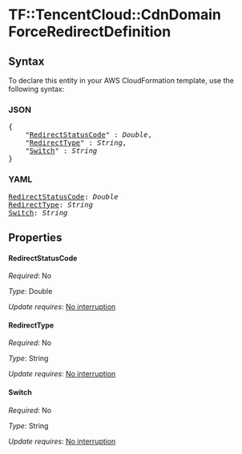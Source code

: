 # TF::TencentCloud::CdnDomain ForceRedirectDefinition

## Syntax

To declare this entity in your AWS CloudFormation template, use the following syntax:

### JSON

<pre>
{
    "<a href="#redirectstatuscode" title="RedirectStatusCode">RedirectStatusCode</a>" : <i>Double</i>,
    "<a href="#redirecttype" title="RedirectType">RedirectType</a>" : <i>String</i>,
    "<a href="#switch" title="Switch">Switch</a>" : <i>String</i>
}
</pre>

### YAML

<pre>
<a href="#redirectstatuscode" title="RedirectStatusCode">RedirectStatusCode</a>: <i>Double</i>
<a href="#redirecttype" title="RedirectType">RedirectType</a>: <i>String</i>
<a href="#switch" title="Switch">Switch</a>: <i>String</i>
</pre>

## Properties

#### RedirectStatusCode

_Required_: No

_Type_: Double

_Update requires_: [No interruption](https://docs.aws.amazon.com/AWSCloudFormation/latest/UserGuide/using-cfn-updating-stacks-update-behaviors.html#update-no-interrupt)

#### RedirectType

_Required_: No

_Type_: String

_Update requires_: [No interruption](https://docs.aws.amazon.com/AWSCloudFormation/latest/UserGuide/using-cfn-updating-stacks-update-behaviors.html#update-no-interrupt)

#### Switch

_Required_: No

_Type_: String

_Update requires_: [No interruption](https://docs.aws.amazon.com/AWSCloudFormation/latest/UserGuide/using-cfn-updating-stacks-update-behaviors.html#update-no-interrupt)

